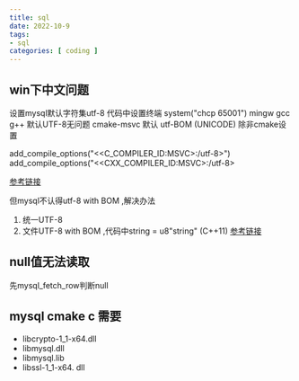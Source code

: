 ```yaml
---
title: sql
date: 2022-10-9
tags:
- sql
categories: [ coding ]
---
```

## win下中文问题

设置mysql默认字符集utf-8
代码中设置终端 system("chcp 65001")
mingw gcc g++ 默认UTF-8无问题
cmake-msvc 默认 utf-BOM (UNICODE)
除非cmake设置  

add_compile_options("$<$<C_COMPILER_ID:MSVC>:/utf-8>")  
add_compile_options("$<$<CXX_COMPILER_ID:MSVC>:/utf-8>

[参考链接](https://www.coder.work/article/6860828)

但mysql不认得utf-8 with BOM ,解决办法

1. 统一UTF-8
2. 文件UTF-8 with BOM ,代码中string = u8"string" (C++11)
   [参考链接](https://www.cnblogs.com/Esfog/p/MSVC_UTF8_CHARSET_HANDLE.html)

## null值无法读取

先mysql_fetch_row判断null

## mysql cmake c 需要

* libcrypto-1_1-x64.dll  
* libmysql.dll   
* libmysql.lib   
* libssl-1_1-x64.  dll